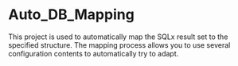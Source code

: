 # Auto_DB_Mapping

This project is used to automatically map the SQLx result set to the specified structure. The mapping process allows you to use several configuration contents to automatically try to adapt.
